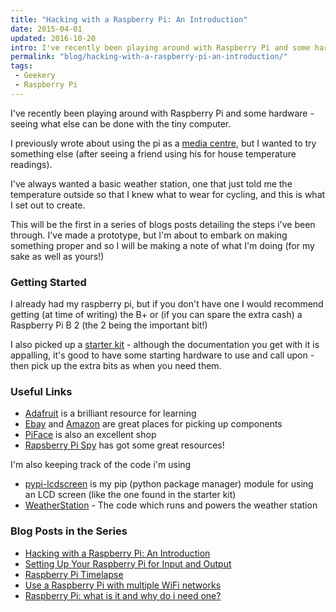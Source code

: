 ```yaml
---
title: "Hacking with a Raspberry Pi: An Introduction"
date: 2015-04-01
updated: 2016-10-20
intro: I've recently been playing around with Raspberry Pi and some hardware - seeing what else can be done with the tiny computer.
permalink: "blog/hacking-with-a-raspberry-pi-an-introduction/"
tags:
 - Geekery
 - Raspberry Pi
---
```


I've recently been playing around with Raspberry Pi and some hardware - seeing what else can be done with the tiny computer.

I previously wrote about using the pi as a [media centre](http://www.mikestreety.co.uk/blog/my-media-centre-solution), but I wanted to try something else (after seeing a friend using his for house temperature readings).

I've always wanted a basic weather station, one that just told me the temperature outside so that I knew what to wear for cycling, and this is what I set out to create.

This will be the first in a series of blogs posts detailing the steps i've been through. I've made a prototype, but I'm about to embark on making something proper and so I will be making a note of what I'm doing (for my sake as well as yours!)

### Getting Started

I already had my raspberry pi, but if you don't have one I would recommend getting (at time of writing) the B+ or (if you can spare the extra cash) a Raspberry Pi B 2 (the 2 being the important bit!)

I also picked up a [starter kit](http://www.amazon.co.uk/Sintron-T-Cobbler-Extension-Starter-Raspberry/dp/B00KKW6NEA/) - although the documentation you get with it is appalling, it's good to have some starting hardware to use and call upon - then pick up the extra bits as when you need them.

### Useful Links

- [Adafruit](https://learn.adafruit.com/category/raspberry-pi) is a brilliant resource for learning
- [Ebay](http://www.ebay.co.uk) and [Amazon](http://www.amazon.co.uk) are great places for picking up components
- [PiFace](http://www.piface.org.uk/) is also an excellent shop
- [Rapsberry Pi Spy](http://www.raspberrypi-spy.co.uk/) has got some great resources!

I'm also keeping track of the code i'm using

- [pypi-lcdscreen](https://github.com/mikestreety/pypi-lcdscreen) is my pip (python package manager) module for using an LCD screen (like the one found in the starter kit)
- [WeatherStation](https://github.com/mikestreety/WeatherStation) - The code which runs and powers the weather station

### Blog Posts in the Series

- [Hacking with a Raspberry Pi: An Introduction](http://www.mikestreety.co.uk/blog/hacking-with-a-raspberry-pi-an-introduction)
- [Setting Up Your Raspberry Pi for Input and Output](http://www.mikestreety.co.uk/blog/setting-up-your-raspberry-pi-for-input-and-output)
- [Raspberry Pi Timelapse](http://www.mikestreety.co.uk/blog/raspberry-pi-timelapse)
- [Use a Raspberry Pi with multiple WiFi networks](http://www.mikestreety.co.uk/blog/use-a-raspberry-pi-with-multiple-wifi-networks)
- [Raspberry Pi: what is it and why do i need one?](https://www.liquidlight.co.uk/blog/article/raspberry-pi-what-is-it-and-why-do-i-need-one/)
